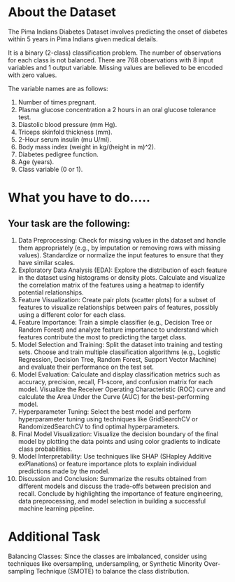 # About the Dataset

The Pima Indians Diabetes Dataset involves predicting the onset of diabetes within 5 years in Pima Indians given medical details.

It is a binary (2-class) classification problem. The number of observations for each class is not balanced. There are 768 observations with 8 input variables and 1 output variable. Missing values are believed to be encoded with zero values. 

The variable names are as follows:
1) Number of times pregnant.
2) Plasma glucose concentration a 2 hours in an oral glucose tolerance test.
3) Diastolic blood pressure (mm Hg).
4) Triceps skinfold thickness (mm).
5) 2-Hour serum insulin (mu U/ml).
6) Body mass index (weight in kg/(height in m)^2).
7) Diabetes pedigree function.
8) Age (years).
9) Class variable (0 or 1).

# What you have to do.....
## Your task are the following:
1) Data Preprocessing: Check for missing values in the dataset and handle them appropriately (e.g., by imputation or removing rows with missing values). Standardize or normalize the input features to ensure that they have similar scales.
2) Exploratory Data Analysis (EDA): Explore the distribution of each feature in the dataset using histograms or density plots. Calculate and visualize the correlation matrix of the features using a heatmap to identify potential relationships.
3) Feature Visualization: Create pair plots (scatter plots) for a subset of features to visualize relationships between pairs of features, possibly using a different color for each class.
4) Feature Importance: Train a simple classifier (e.g., Decision Tree or Random Forest) and analyze feature importance to understand which features contribute the most to predicting the target class.
5) Model Selection and Training: Split the dataset into training and testing sets. Choose and train multiple classification algorithms (e.g., Logistic Regression, Decision Tree, Random Forest, Support Vector Machine) and evaluate their performance on the test set.
6) Model Evaluation: Calculate and display classification metrics such as accuracy, precision, recall, F1-score, and confusion matrix for each model. Visualize the Receiver Operating Characteristic (ROC) curve and calculate the Area Under the Curve (AUC) for the best-performing model.
7) Hyperparameter Tuning: Select the best model and perform hyperparameter tuning using techniques like GridSearchCV or RandomizedSearchCV to find optimal hyperparameters.
8) Final Model Visualization: Visualize the decision boundary of the final model by plotting the data points and using color gradients to indicate class probabilities.
9) Model Interpretability: Use techniques like SHAP (SHapley Additive exPlanations) or feature importance plots to explain individual predictions made by the model.
10) Discussion and Conclusion: Summarize the results obtained from different models and discuss the trade-offs between precision and recall. Conclude by highlighting the importance of feature engineering, data preprocessing, and model selection in building a successful machine learning pipeline.

# Additional Task
Balancing Classes: Since the classes are imbalanced, consider using techniques like oversampling, undersampling, or Synthetic Minority Over-sampling Technique (SMOTE) to balance the class distribution.
